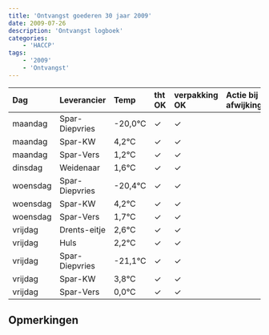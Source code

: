 ```yaml
---
title: 'Ontvangst goederen 30 jaar 2009'
date: 2009-07-26
description: 'Ontvangst logboek'
categories:
    - 'HACCP'
tags:
    - '2009'
    - 'Ontvangst'
---
```

| Dag | Leverancier | Temp | tht OK | verpakking OK | Actie bij afwijking | Controle door |
|:---|:---|:---|:---|:---|:---|:---|
| maandag | Spar-Diepvries | -20,0°C | &check; | &check; | | DPater |
| maandag | Spar-KW | 4,2°C | &check; | &check; | | DPater |
| maandag | Spar-Vers | 1,2°C | &check; | &check; | | DPater |
| dinsdag | Weidenaar | 1,6°C | &check; | &check; | | DPater |
| woensdag | Spar-Diepvries | -20,4°C | &check; | &check; | | WPater |
| woensdag | Spar-KW | 4,2°C | &check; | &check; | | WPater |
| woensdag | Spar-Vers | 1,7°C | &check; | &check; | | WPater |
| vrijdag | Drents-eitje | 2,6°C | &check; | &check; | | WPater |
| vrijdag | Huls | 2,2°C | &check; | &check; | | WPater |
| vrijdag | Spar-Diepvries | -21,1°C | &check; | &check; | | WPater |
| vrijdag | Spar-KW | 3,8°C | &check; | &check; | | WPater |
| vrijdag | Spar-Vers | 0,0°C | &check; | &check; | | WPater |

## Opmerkingen


